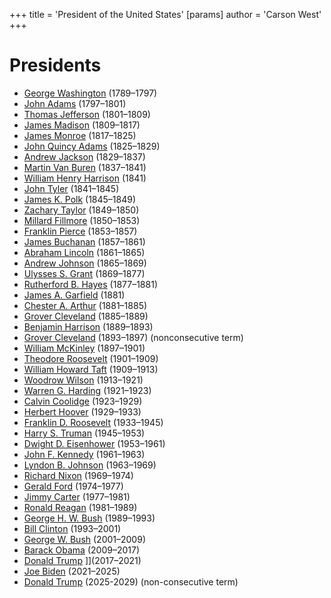 +++
 title = 'President of the United States'
[params]
	author = 'Carson West'
+++
# Presidents

- [George Washington](./../george-washington/) (1789–1797)
- [John Adams](./../john-adams/) (1797–1801)
- [Thomas Jefferson](./../thomas-jefferson/) (1801–1809)
- [James Madison](./../james-madison/) (1809–1817)
- [James Monroe](./../james-monroe/) (1817–1825)
- [John Quincy Adams](./../john-quincy-adams/) (1825–1829)
- [Andrew Jackson](./../andrew-jackson/) (1829–1837)
- [Martin Van Buren](./../martin-van-buren/) (1837–1841)
- [William Henry Harrison](./../william-henry-harrison/) (1841)
- [John Tyler](./../john-tyler/) (1841–1845)
- [James K. Polk](./../james-k.-polk/) (1845–1849)
- [Zachary Taylor](./../zachary-taylor/) (1849–1850)
- [Millard Fillmore](./../millard-fillmore/) (1850–1853)
- [Franklin Pierce](./../franklin-pierce/) (1853–1857)
- [James Buchanan](./../james-buchanan/) (1857–1861)
- [Abraham Lincoln](./../abraham-lincoln/) (1861–1865)
- [Andrew Johnson](./../andrew-johnson/) (1865–1869)
- [Ulysses S. Grant](./../ulysses-s.-grant/) (1869–1877)
- [Rutherford B. Hayes](./../rutherford-b.-hayes/) (1877–1881)
- [James A. Garfield](./../james-a.-garfield/) (1881)
- [Chester A. Arthur](./../chester-a.-arthur/) (1881–1885)
- [Grover Cleveland](./../grover-cleveland/) (1885–1889)
- [Benjamin Harrison](./../benjamin-harrison/) (1889–1893)
- [Grover Cleveland](./../grover-cleveland/) (1893–1897) (nonconsecutive term)
- [William McKinley](./../william-mckinley/) (1897–1901)
- [Theodore Roosevelt](./../theodore-roosevelt/) (1901–1909)
- [William Howard Taft](./../william-howard-taft/) (1909–1913)
- [Woodrow Wilson](./../woodrow-wilson/) (1913–1921)
- [Warren G. Harding](./../warren-g.-harding/) (1921–1923)
- [Calvin Coolidge](./../calvin-coolidge/) (1923–1929)
- [Herbert Hoover](./../herbert-hoover/) (1929–1933)
- [Franklin D. Roosevelt](./../franklin-d.-roosevelt/) (1933–1945)
- [Harry S. Truman](./../harry-s.-truman/) (1945–1953)
- [Dwight D. Eisenhower](./../dwight-d.-eisenhower/) (1953–1961)
- [John F. Kennedy](./../john-f.-kennedy/) (1961–1963)
- [Lyndon B. Johnson](./../lyndon-b.-johnson/) (1963–1969)
- [Richard Nixon](./../richard-nixon/) (1969–1974)
- [Gerald Ford](./../gerald-ford/) (1974–1977)
- [Jimmy Carter](./../jimmy-carter/) (1977–1981)
- [Ronald Reagan](./../ronald-reagan/) (1981–1989)
- [George H. W. Bush](./../george-h.-w.-bush/) (1989–1993)
- [Bill Clinton](./../bill-clinton/) (1993–2001)
- [George W. Bush](./../george-w.-bush/) (2001–2009)
- [Barack Obama](./../barack-obama/) (2009–2017)
- [Donald Trump](./../donald-trump/) ]](2017–2021)
- [Joe Biden](./../joe-biden/) (2021–2025)
- [Donald Trump](./../donald-trump/) (2025-2029) (non-consecutive term)